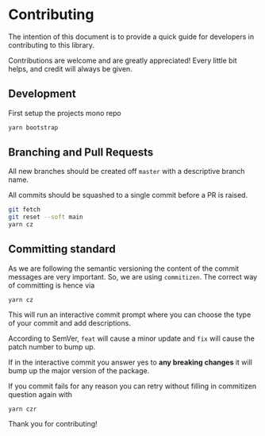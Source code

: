 # Contributing

The intention of this document is to provide a quick guide for developers in contributing to this library.

Contributions are welcome and are greatly appreciated! Every little bit helps,
and credit will always be given.

## Development

First setup the projects mono repo

```bash
yarn bootstrap
```

## Branching and Pull Requests

All new branches should be created off `master` with a descriptive branch name.

All commits should be squashed to a single commit before a PR is raised.

```bash
git fetch
git reset --soft main
yarn cz
```

## Committing standard

As we are following the semantic versioning the content of the commit messages
are very important. So, we are using `commitizen`. The correct way of committing
is hence via

```
yarn cz
```

This will run an interactive commit prompt where you can choose the type of your
commit and add descriptions.

According to SemVer, `feat` will cause a minor update and `fix` will cause the
patch number to bump up.

If in the interactive commit you answer yes to **any breaking changes** it will
bump up the major version of the package.

If you commit fails for any reason you can retry without filling in commitizen question again with

```
yarn czr
```

Thank you for contributing!
